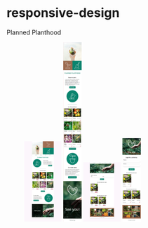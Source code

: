 # responsive-design
Planned Planthood

<figure>
    <img src="./screens/page-1-desktop.png" style="width: 20%;" alt="page-1-desktop" />
    <span></span>
    <img src="./screens/page-1-mobile.png" style="width: 10%;" alt="page-1-mobile" />
    <img src="./screens/page-2-desktop.png" style="width: 20%;" alt="page-1-desktop" />
    <span></span>
    <img src="./screens/page-2-mobile.png" style="width: 10%;" alt="page-1-mobile" />
</figure>